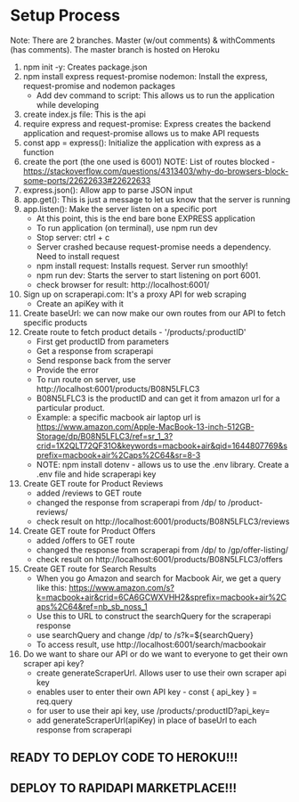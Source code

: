 # Setup Process

Note: There are 2 branches. Master (w/out comments) & withComments (has comments). The master branch is hosted on Heroku

1. npm init -y: Creates package.json
2. npm install express request-promise nodemon: Install the express, request-promise and nodemon packages
   - Add dev command to script: This allows us to run the application while developing
3. create index.js file: This is the api
4. require express and request-promise: Express creates the backend application and request-promise allows us to make API requests
5. const app = express(): Initialize the application with express as a function
6. create the port (the one used is 6001)
   NOTE: List of routes blocked - https://stackoverflow.com/questions/4313403/why-do-browsers-block-some-ports/22622633#22622633
7. express.json(): Allow app to parse JSON input
8. app.get(): This is just a message to let us know that the server is running
9. app.listen(): Make the server listen on a specific port
   - At this point, this is the end bare bone EXPRESS application
   - To run application (on terminal), use npm run dev
   - Stop server: ctrl + c
   - Server crashed because request-promise needs a dependency. Need to install request
   - npm install request: Installs request. Server run smoothly!
   - npm run dev: Starts the server to start listening on port 6001.
   - check browser for result: http://localhost:6001/
10. Sign up on scraperapi.com: It's a proxy API for web scraping
    - Create an apiKey with it
11. Create baseUrl: we can now make our own routes from our API to fetch specific products
12. Create route to fetch product details - '/products/:productID'
    - First get productID from parameters
    - Get a response from scraperapi
    - Send response back from the server
    - Provide the error
    - To run route on server, use http://localhost:6001/products/B08N5LFLC3
    - B08N5LFLC3 is the productID and can get it from amazon url for a particular product.
    - Example: a specific macbook air laptop url is https://www.amazon.com/Apple-MacBook-13-inch-512GB-Storage/dp/B08N5LFLC3/ref=sr_1_3?crid=1X2QLT72QF31O&keywords=macbook+air&qid=1644807769&sprefix=macbook+air%2Caps%2C64&sr=8-3
    - NOTE: npm install dotenv - allows us to use the .env library. Create a .env file and hide scraperapi key
13. Create GET route for Product Reviews
    - added /reviews to GET route
    - changed the response from scraperapi from /dp/ to /product-reviews/
    - check result on http://localhost:6001/products/B08N5LFLC3/reviews
14. Create GET route for Product Offers
    - added /offers to GET route
    - changed the response from scraperapi from /dp/ to /gp/offer-listing/
    - check result on http://localhost:6001/products/B08N5LFLC3/offers
15. Create GET route for Search Results
    - When you go Amazon and search for Macbook Air, we get a query like this: https://www.amazon.com/s?k=macbook+air&crid=6CA6GCWXVHH2&sprefix=macbook+air%2Caps%2C64&ref=nb_sb_noss_1
    - Use this to URL to construct the searchQuery for the scraperapi response
    - use searchQuery and change /dp/ to /s?k=${searchQuery}
    - To access result, use http://localhost:6001/search/macbookair
16. Do we want to share our API or do we want to everyone to get their own scraper api key?
    - create generateScraperUrl. Allows user to use their own scraper api key
    - enables user to enter their own API key - const { api_key } = req.query
    - for user to use their api key, use /products/:productID?api_key=
    - add generateScraperUrl(apiKey) in place of baseUrl to each response from scraperapi

## READY TO DEPLOY CODE TO HEROKU!!!

## DEPLOY TO RAPIDAPI MARKETPLACE!!!
